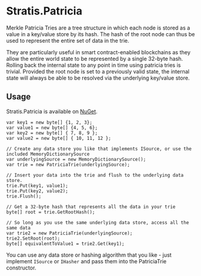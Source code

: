 # Stratis.Patricia

Merkle Patricia Tries are a tree structure in which each node is stored as a value in a key/value store by its hash. The hash of the root node can thus be used to represent the entire set of data in the trie.

They are particularly useful in smart contract-enabled blockchains as they allow the entire world state to be represented by a single 32-byte hash. Rolling back the internal state to any point in time using patricia tries is trivial. Provided the root node is set to a previously valid state, the internal state will always be able to be resolved via the underlying key/value store.

Usage
-----

Stratis.Patricia is available on [NuGet](https://www.nuget.org/packages/Stratis.Patricia/).

```
var key1 = new byte[] {1, 2, 3};
var value1 = new byte[] {4, 5, 6};
var key2 = new byte[] { 7, 8, 9 };
var value2 = new byte[] { 10, 11, 12 };

// Create any data store you like that implements ISource, or use the included MemoryDictionarySource
var underlyingSource = new MemoryDictionarySource();
var trie = new PatriciaTrie(underlyingSource);

// Insert your data into the trie and flush to the underlying data store.
trie.Put(key1, value1);
trie.Put(key2, value2);
trie.Flush();

// Get a 32-byte hash that represents all the data in your trie
byte[] root = trie.GetRootHash();

// So long as you use the same underlying data store, access all the same data
var trie2 = new PatriciaTrie(underlyingSource);
trie2.SetRoot(root);
byte[] equivalentToValue1 = trie2.Get(key1);
```

You can use any data store or hashing algorithm that you like - just implement `ISource` or `IHasher` and pass them into the PatriciaTrie constructor.
